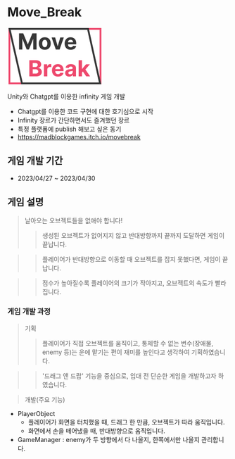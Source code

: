 # Move_Break
![게임로고](https://github.com/nmmlee/Move_Break/blob/main/Assets/Images/Logo.png)
 
 
 Unity와 Chatgpt를 이용한 infinity 게임 개발
 - Chatgpt를 이용한 코드 구현에 대한 호기심으로 시작
 - Infinity 장르가 간단하면서도 즐겨했던 장르
 - 특정 플랫폼에 publish 해보고 싶은 동기 
 - https://madblockgames.itch.io/movebreak
   
## 게임 개발 기간
- 2023/04/27 ~ 2023/04/30

## 게임 설명
> 날아오는 오브젝트들을 없애야 합니다!
>> 생성된 오브젝트가 없어지지 않고 반대방향까지 끝까지 도달하면 게임이 끝납니다.


>> 플레이어가 반대방향으로 이동할 때 오브젝트를 잡지 못했다면, 게임이 끝납니다.


>> 점수가 높아질수록 플레이어의 크기가 작아지고, 오브젝트의 속도가 빨라집니다.

### 게임 개발 과정
> 기획
>> 플레이어가 직접 오브젝트를 움직이고, 통제할 수 없는 변수(장애물, enemy 등)는
>> 운에 맡기는 편이 재미를 높인다고 생각하여 기획하였습니다.


>> '드래그 앤 드랍' 기능을 중심으로, 입대 전 단순한 게임을 개발하고자 하였습니다.

> 개발(주요 기능)
- PlayerObject
  - 플레이어가 화면을 터치했을 때, 드래그 한 만큼, 오브젝트가 따라 움직입니다.
  - 화면에서 손을 떼어냈을 때, 반대방향으로 움직입니다.
- GameManager : enemy가 두 방향에서 다 나올지, 한쪽에서만 나올지 관리합니다.

